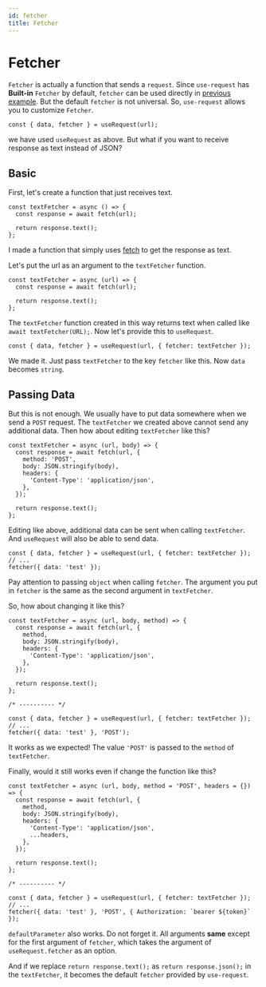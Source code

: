 ```yaml
---
id: fetcher
title: Fetcher
---
```


# Fetcher
`Fetcher` is actually a function that sends a `request`. Since `use-request` has **Built-in** `Fetcher` by default, `fetcher` can be used directly in [previous example](start). But the default `fetcher` is not universal. So, `use-request` allows you to customize `Fetcher`.
```tsx
const { data, fetcher } = useRequest(url);
```
we have used `useRequest` as above. But what if you want to receive response as text instead of JSON?

## Basic

First, let's create a function that just receives text.
```tsx
const textFetcher = async () => {
  const response = await fetch(url);

  return response.text();
};
```
I made a function that simply uses [fetch](https://developer.mozilla.org/en-US/docs/Web/API/fetch) to get the response as text.

Let's put the url as an argument to the `textFetcher` function.
```tsx {1}
const textFetcher = async (url) => {
  const response = await fetch(url);

  return response.text();
};
```
The `textFetcher` function created in this way returns text when called like `await textFetcher(URL);`. Now let's provide this to `useRequest`.

```tsx
const { data, fetcher } = useRequest(url, { fetcher: textFetcher });
```
We made it. Just pass `textFetcher` to the key `fetcher` like this. Now `data` becomes `string`.

## Passing Data

But this is not enough. We usually have to put data somewhere when we send a `POST` request. The `textFetcher` we created above cannot send any additional data. Then how about editing `textFetcher` like this?
```tsx {1,3-7}
const textFetcher = async (url, body) => {
  const response = await fetch(url, {
    method: 'POST',
    body: JSON.stringify(body),
    headers: {
      'Content-Type': 'application/json',
    },
  });

  return response.text();
};
```
Editing like above, additional data can be sent when calling `textFetcher`. And `useRequest` will also be able to send data.

```tsx
const { data, fetcher } = useRequest(url, { fetcher: textFetcher });
// ...
fetcher({ data: 'test' });
```
Pay attention to passing `object` when calling `fetcher`. The argument you put in `fetcher` is the same as the second argument in `textFetcher`.

So, how about changing it like this?
```tsx {1,3,17}
const textFetcher = async (url, body, method) => {
  const response = await fetch(url, {
    method,
    body: JSON.stringify(body),
    headers: {
      'Content-Type': 'application/json',
    },
  });

  return response.text();
};

/* ---------- */

const { data, fetcher } = useRequest(url, { fetcher: textFetcher });
// ...
fetcher({ data: 'test' }, 'POST');
```
It works as we expected! The value `'POST'` is passed to the `method` of `textFetcher`.

Finally, would it still works even if change the function like this?
```tsx {1,3,7,18}
const textFetcher = async (url, body, method = 'POST', headers = {}) => {
  const response = await fetch(url, {
    method,
    body: JSON.stringify(body),
    headers: {
      'Content-Type': 'application/json',
      ...headers,
    },
  });

  return response.text();
};

/* ---------- */

const { data, fetcher } = useRequest(url, { fetcher: textFetcher });
// ...
fetcher({ data: 'test' }, 'POST', { Authorization: `bearer ${token}` });
```
`defaultParameter` also works. Do not forget it. All arguments **same** except for the first argument of `fetcher`, which takes the argument of `useRequest.fetcher` as an option.

And if we replace `return response.text();` as `return response.json();` in the `textFetcher`, it becomes the default `fetcher` provided by `use-request`.
